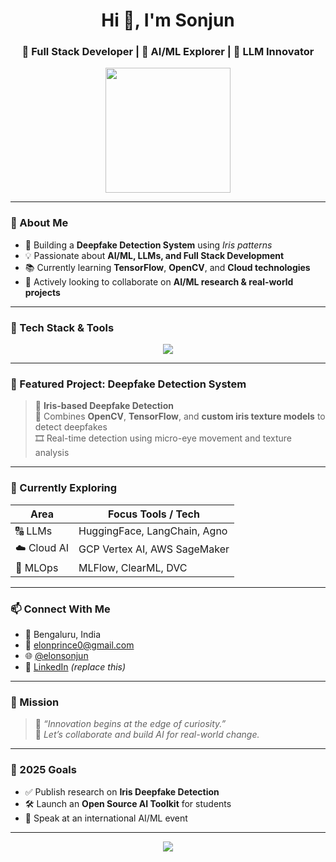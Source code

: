 <h1 align="center">Hi 👋, I'm Sonjun</h1>
<h3 align="center">🚀 Full Stack Developer | 🤖 AI/ML Explorer | 🧠 LLM Innovator</h3>

<p align="center">
  <img src="https://media.giphy.com/media/v1.Y2lkPTc5MGI3NjExYjRjdzdqcGUzYmNmdmt6eXY1ZXNpOWd0YWZic2tjcHcwZmtzNzN0NyZlcD12MV9naWZzX3NlYXJjaCZjdD1n/IauL6LvGNlT3ffhcqq/giphy.gif" width="200" />
</p>

---

### 🧠 About Me

- 🔭 Building a **Deepfake Detection System** using *Iris patterns*  
- 💡 Passionate about **AI/ML, LLMs, and Full Stack Development**  
- 📚 Currently learning **TensorFlow**, **OpenCV**, and **Cloud technologies**  
- 🤝 Actively looking to collaborate on **AI/ML research & real-world projects**

---

### 🚀 Tech Stack & Tools

<p align="center">
  <img src="https://skillicons.dev/icons?i=python,tensorflow,opencv,html,css,js,react,cpp,flask,linux&perline=6" />
</p>

---

### 🌟 Featured Project: Deepfake Detection System

> 🧿 **Iris-based Deepfake Detection**  
> 🎯 Combines **OpenCV**, **TensorFlow**, and **custom iris texture models** to detect deepfakes  
> 🎞️ Real-time detection using micro-eye movement and texture analysis

---

### 🌱 Currently Exploring

| Area         | Focus Tools / Tech |
|--------------|---------------------|
| 🔠 LLMs       | HuggingFace, LangChain, Agno |
| ☁️ Cloud AI   | GCP Vertex AI, AWS SageMaker |
| 🧪 MLOps      | MLFlow, ClearML, DVC |

---

### 📫 Connect With Me

- 📍 Bengaluru, India  
- 📧 [elonprince0@gmail.com](mailto:elonprince0@gmail.com)  
- 🌐 [@elonsonjun](https://github.com/elonsonjun)  
- 💼 [LinkedIn](https://linkedin.com/in/yourname) *(replace this)*

---

### 🧭 Mission

> 💬 _“Innovation begins at the edge of curiosity.”_  
> 🤝 *Let’s collaborate and build AI for real-world change.*

---

### 🎯 2025 Goals

- ✅ Publish research on **Iris Deepfake Detection**  
- 🛠️ Launch an **Open Source AI Toolkit** for students  
- 🎤 Speak at an international AI/ML event

---

<p align="center">
  <img src="https://readme-typing-svg.demolab.com?font=Fira+Code&pause=1000&color=00F7FF&center=true&vCenter=true&width=435&lines=Let%E2%80%99s+build+future-ready+AI+🧠;Connect+%7C+Collaborate+%7C+Create+%F0%9F%9A%80" />
</p>
